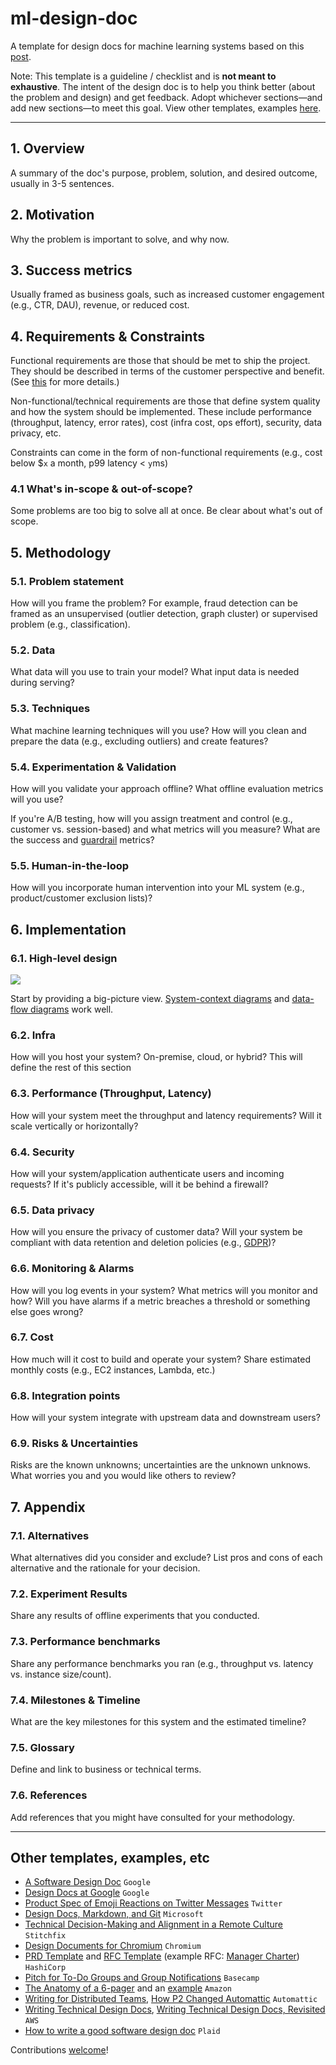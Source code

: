 # ml-design-doc

A template for design docs for machine learning systems based on this [post](https://eugeneyan.com/writing/ml-design-docs/).

Note: This template is a guideline / checklist and is **not meant to exhaustive**. The intent of the design doc is to help you think better (about the problem and design) and get feedback. Adopt whichever sections—and add new sections—to meet this goal. View other templates, examples [here](#other-templates-examples-etc).

---
## 1. Overview

A summary of the doc's purpose, problem, solution, and desired outcome, usually in 3-5 sentences.

## 2. Motivation
Why the problem is important to solve, and why now.

## 3. Success metrics
Usually framed as business goals, such as increased customer engagement (e.g., CTR, DAU), revenue, or reduced cost.

## 4. Requirements & Constraints
Functional requirements are those that should be met to ship the project. They should be described in terms of the customer perspective and benefit. (See [this](https://eugeneyan.com/writing/ml-design-docs/#the-why-and-what-of-design-docs) for more details.)

Non-functional/technical requirements are those that define system quality and how the system should be implemented. These include performance (throughput, latency, error rates), cost (infra cost, ops effort), security, data privacy, etc.

Constraints can come in the form of non-functional requirements (e.g., cost below $`x` a month, p99 latency < `y`ms)

### 4.1 What's in-scope & out-of-scope?
Some problems are too big to solve all at once. Be clear about what's out of scope.

## 5. Methodology

### 5.1. Problem statement

How will you frame the problem? For example, fraud detection can be framed as an unsupervised (outlier detection, graph cluster) or supervised problem (e.g., classification).

### 5.2. Data

What data will you use to train your model? What input data is needed during serving?

### 5.3. Techniques

What machine learning techniques will you use? How will you clean and prepare the data (e.g., excluding outliers) and create features?

### 5.4. Experimentation & Validation

How will you validate your approach offline? What offline evaluation metrics will you use?

If you're A/B testing, how will you assign treatment and control (e.g., customer vs. session-based) and what metrics will you measure? What are the success and [guardrail](https://medium.com/airbnb-engineering/designing-experimentation-guardrails-ed6a976ec669) metrics?

### 5.5. Human-in-the-loop

How will you incorporate human intervention into your ML system (e.g., product/customer exclusion lists)?

## 6. Implementation

### 6.1. High-level design

![](https://upload.wikimedia.org/wikipedia/commons/thumb/2/2e/Data-flow-diagram-example.svg/1280px-Data-flow-diagram-example.svg.png)

Start by providing a big-picture view. [System-context diagrams](https://en.wikipedia.org/wiki/System_context_diagram) and [data-flow diagrams](https://en.wikipedia.org/wiki/Data-flow_diagram) work well.

### 6.2. Infra

How will you host your system? On-premise, cloud, or hybrid? This will define the rest of this section

### 6.3. Performance (Throughput, Latency)

How will your system meet the throughput and latency requirements? Will it scale vertically or horizontally?

### 6.4. Security

How will your system/application authenticate users and incoming requests? If it's publicly accessible, will it be behind a firewall?

### 6.5. Data privacy

How will you ensure the privacy of customer data? Will your system be compliant with data retention and deletion policies (e.g., [GDPR](https://gdpr.eu/what-is-gdpr/))?

### 6.6. Monitoring & Alarms

How will you log events in your system? What metrics will you monitor and how? Will you have alarms if a metric breaches a threshold or something else goes wrong?

### 6.7. Cost
How much will it cost to build and operate your system? Share estimated monthly costs (e.g., EC2 instances, Lambda, etc.)

### 6.8. Integration points

How will your system integrate with upstream data and downstream users?

### 6.9. Risks & Uncertainties

Risks are the known unknowns; uncertainties are the unknown unknows. What worries you and you would like others to review?

## 7. Appendix

### 7.1. Alternatives

What alternatives did you consider and exclude? List pros and cons of each alternative and the rationale for your decision.

### 7.2. Experiment Results

Share any results of offline experiments that you conducted.

### 7.3. Performance benchmarks

Share any performance benchmarks you ran (e.g., throughput vs. latency vs. instance size/count).

### 7.4. Milestones & Timeline

What are the key milestones for this system and the estimated timeline?

### 7.5. Glossary

Define and link to business or technical terms.

### 7.6. References

Add references that you might have consulted for your methodology.

---
## Other templates, examples, etc
- [A Software Design Doc](https://www.industrialempathy.com/posts/design-doc-a-design-doc/) `Google`
- [Design Docs at Google](https://www.industrialempathy.com/posts/design-docs-at-google/) `Google`
- [Product Spec of Emoji Reactions on Twitter Messages](https://docs.google.com/document/d/1sUX-sm5qZ474PCQQUpvdi3lvvmWPluqHOyfXz3xKL2M/edit#heading=h.554u12gw2xpd) `Twitter`
- [Design Docs, Markdown, and Git](https://caitiem.com/2020/03/29/design-docs-markdown-and-git/) `Microsoft`
- [Technical Decision-Making and Alignment in a Remote Culture](https://multithreaded.stitchfix.com/blog/2020/12/07/remote-decision-making/) `Stitchfix`
- [Design Documents for Chromium](https://www.chromium.org/developers/design-documents) `Chromium`
- [PRD Template](https://works.hashicorp.com/articles/prd-template) and [RFC Template](https://works.hashicorp.com/articles/rfc-template) (example RFC: [Manager Charter](https://works.hashicorp.com/articles/manager-charter)) `HashiCorp`
- [Pitch for To-Do Groups and Group Notifications](https://basecamp.com/shapeup/1.5-chapter-06#examples) `Basecamp`
- [The Anatomy of a 6-pager](https://writingcooperative.com/the-anatomy-of-an-amazon-6-pager-fc79f31a41c9) and an [example](https://docs.google.com/document/d/1LPh1LWx1z67YFo67DENYUGBaoKk39dtX7rWAeQHXzhg/edit) `Amazon`
- [Writing for Distributed Teams](http://veekaybee.github.io/2021/07/17/p2s/), [How P2 Changed Automattic](https://ma.tt/2009/05/how-p2-changed-automattic/) `Automattic`
- [Writing Technical Design Docs](https://medium.com/machine-words/writing-technical-design-docs-71f446e42f2e), [Writing Technical Design Docs, Revisited](https://medium.com/machine-words/writing-technical-design-docs-revisited-850d36570ec) `AWS`
- [How to write a good software design doc](https://www.freecodecamp.org/news/how-to-write-a-good-software-design-document-66fcf019569c/) `Plaid`

Contributions [welcome](https://github.com/eugeneyan/ml-design-docs/pulls)!
